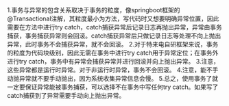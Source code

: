1.事务与异常的包含关系取决于事务的粒度，像springboot框架的@Transactional注解，其粒度最小为方法，写代码时又想要明确异常位置，因此需要在方法中进行try catch，catch捕获异常后记录日志再抛出异常，异常由事务捕获，事务捕获异常则会回滚。catch捕获异常后只做记录日志等处理不向上抛出异常，此时事务不会捕获异常，就不会回滚。
2.对于特来电自研框架来说，事务的粒度为代码块级别，因此无需在事务中进行try catch用于异常定位；在事务外进行try catch，事务中有异常会捕获异常并进行回滚并向上抛出异常。
3.注意，这些异常都是运行时异常。对于非运行时异常，事务不会回滚。
4.注意，能不手动抛异常就不要手动抛出，因为系统收集异常信息会慢。
5.总之，使用事务了就一定要保证异常能被事务捕获，可以选择不在事务中写任何try catch。如果写了catch捕获到了异常需要手动向上抛出异常。